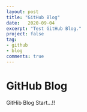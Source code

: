 ```yaml
---
layout: post
title: "GitHub Blog"
date:   2020-09-04
excerpt: "Test GitHub Blog."
project: false
tag:
- github 
- blog
comments: true
---
```

# GitHub Blog
GitHib Blog Start...!!
